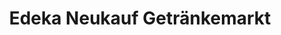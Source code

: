 ---
title: "Edeka Neukauf Getränkemarkt"
url: /kassel/edeka-neukauf-getraenkemarkt/
shop: Getränke
---